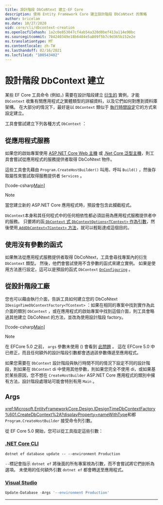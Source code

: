 ```yaml
---
title: 設計階段 DbCoNtext 建立-EF Core
description: 使用 Entity Framework Core 建立設計階段 DbCoNtext 的策略
author: bricelam
ms.date: 10/27/2020
uid: core/cli/dbcontext-creation
ms.openlocfilehash: 1a2c0e853047cf4ab54a320d0bef413a114e90bc
ms.sourcegitcommit: 704240349e18b6404e5a809f5b7c9d365b152e2e
ms.translationtype: MT
ms.contentlocale: zh-TW
ms.lasthandoff: 02/16/2021
ms.locfileid: "100543402"
---
```

# <a name="design-time-dbcontext-creation"></a>設計階段 DbContext 建立

某些 EF Core 工具命令 (例如，) 需要在設計階段建立 [衍生的][1] 實例，才能 `DbContext` 收集有關應用程式之實體類型的詳細資料，以及它們如何對應到資料庫架構。 在大部分的情況下，最好是以 `DbContext` 類似于 [執行時間設定][2]它的方式來設定建立。

工具會嘗試建立下列各種方式 `DbContext` ：

## <a name="from-application-services"></a>從應用程式服務

如果您的啟始專案使用 [ASP.NET Core Web 主機][3] 或 [.Net Core 泛型主機][4]，則工具會嘗試從應用程式的服務提供者取得 DbCoNtext 物件。

這些工具會先藉由 `Program.CreateHostBuilder()` 叫用、呼叫 `Build()` ，然後存取屬性來嘗試取得服務提供者 `Services` 。

[!code-csharp[Main](../../../samples/core/Miscellaneous/CommandLine/ApplicationService.cs#ApplicationService)]

> [!NOTE]
> 當您建立新的 ASP.NET Core 應用程式時，預設會包含此攔截程式。

`DbContext`本身和其任何程式中的任何相依性都必須註冊為應用程式服務提供者中的服務。 只要將的函[ `DbContext` 式 `DbContextOptions<TContext>` 作為引數][5]，然後使用[ `AddDbContext<TContext>` 方法][6]，就可以輕鬆達成這個目的。

## <a name="using-a-constructor-with-no-parameters"></a>使用沒有參數的函式

如果無法從應用程式服務提供者取得 DbCoNtext，工具會尋找專案內的衍生 `DbContext` 類型。 然後，他們會嘗試使用不含參數的函式來建立實例。 如果是使用方法進行設定，這可以是預設的函式 `DbContext` [`OnConfiguring`][7] 。

## <a name="from-a-design-time-factory"></a>從設計階段工廠

您也可以藉由執行介面，告訴工具如何建立您的 DbCoNtext `IDesignTimeDbContextFactory<TContext>` ：如果在相同的專案中找到實作為此介面的類別 `DbContext` ，或在應用程式的啟始專案中找到這個介面，則工具會略過其他建立 DbCoNtext 的方法，並改為使用設計階段 factory。

[!code-csharp[Main](../../../samples/core/Miscellaneous/CommandLine/BloggingContextFactory.cs#BloggingContextFactory)]

> [!NOTE]
> 在 EFCore 5.0 之前， `args` 參數未使用 () 會看到 [此問題][8] 。
> 這在 EFCore 5.0 中已修正，而且任何額外的設計階段引數都會透過該參數傳遞至應用程式。

如果您需要在 `DbContext` 設計階段與執行時間不同的情況下設定不同的設計階段，則如果在 `DbContext` di 中使用其他參數，則如果您完全不使用 di，或如果基於某些原因，您不想在 `CreateHostBuilder` ASP.NET Core 應用程式的類別中擁有方法，設計階段處理站可能會特別有用 `Main` 。

## <a name="args"></a>Args

<xref:Microsoft.EntityFrameworkCore.Design.IDesignTimeDbContextFactory%601.CreateDbContext%2A?displayProperty=nameWithType>和都 `Program.CreateHostBuilder` 接受命令列引數。

從 EF Core 5.0 開始，您可以從工具指定這些引數：

### <a name="net-core-cli"></a>[.NET Core CLI](#tab/dotnet-core-cli)

```dotnetcli
dotnet ef database update -- --environment Production
```

`--`標記會指示 `dotnet ef` 將後面的所有專案視為引數，而不會嘗試將它們剖析為選項。 未使用的任何額外引數 `dotnet ef` 都會轉送至應用程式。

### <a name="visual-studio"></a>[Visual Studio](#tab/vs)

```powershell
Update-Database -Args '--environment Production'
```

***

  [1]: xref:core/managing-schemas/migrations/index
  [2]: xref:core/dbcontext-configuration/index
  [3]: /aspnet/core/fundamentals/host/web-host
  [4]: /aspnet/core/fundamentals/host/generic-host
  [5]: xref:core/dbcontext-configuration/index#constructor-argument
  [6]: xref:core/dbcontext-configuration/index#using-dbcontext-with-dependency-injection
  [7]: xref:core/dbcontext-configuration/index#onconfiguring
  [8]: https://github.com/dotnet/efcore/issues/8332
